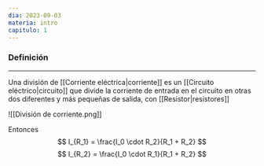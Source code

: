 ```yaml
---
dia: 2023-09-03
materia: intro
capitulo: 1
---
```

### Definición
---
Una división de [[Corriente eléctrica|corriente]] es un [[Circuito eléctrico|circuito]] que divide la corriente de entrada en el circuito en otras dos diferentes y más pequeñas de salida, con [[Resistor|resistores]]

![[División de corriente.png]]

Entonces
$$ I_{R_1} = \frac{I_0 \cdot R_2}{R_1 + R_2} $$
$$ I_{R_2} = \frac{I_0 \cdot R_1}{R_1 + R_2} $$